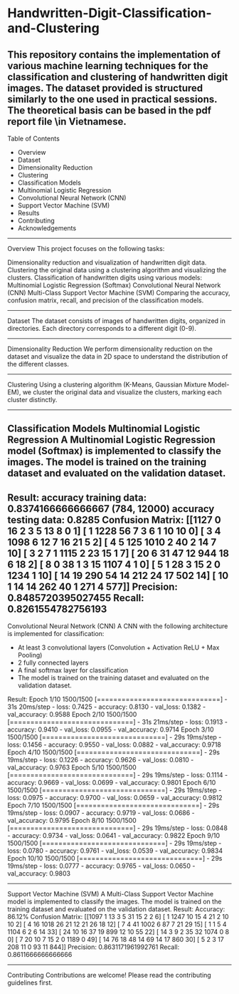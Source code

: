 # Handwritten-Digit-Classification-and-Clustering
This repository contains the implementation of various machine learning techniques for the classification and clustering of handwritten digit images. The dataset provided is structured similarly to the one used in practical sessions.
The theoretical basis can be based in the pdf report file \in Vietnamese.
-----------------------------------------------------------------------------------------------------------------------------------------------------------------------------------------------------------------------
Table of Contents
- Overview
- Dataset
- Dimensionality Reduction
- Clustering
- Classification Models
- Multinomial Logistic Regression
- Convolutional Neural Network (CNN)
- Support Vector Machine (SVM)
- Results
- Contributing
- Acknowledgements

-----------------------------------------------------------------------------------------------------------------------------------------------------------------------------------------------------------------------

Overview
This project focuses on the following tasks:

Dimensionality reduction and visualization of handwritten digit data.
Clustering the original data using a clustering algorithm and visualizing the clusters.
Classification of handwritten digits using various models:
Multinomial Logistic Regression (Softmax)
Convolutional Neural Network (CNN)
Multi-Class Support Vector Machine (SVM)
Comparing the accuracy, confusion matrix, recall, and precision of the classification models.

-----------------------------------------------------------------------------------------------------------------------------------------------------------------------------------------------------------------------
Dataset
The dataset consists of images of handwritten digits, organized in directories. Each directory corresponds to a different digit (0-9).

-----------------------------------------------------------------------------------------------------------------------------------------------------------------------------------------------------------------------

Dimensionality Reduction
We perform dimensionality reduction on the dataset and visualize the data in 2D space to understand the distribution of the different classes.

-----------------------------------------------------------------------------------------------------------------------------------------------------------------------------------------------------------------------

Clustering
Using a clustering algorithm (K-Means, Gaussian Mixture Model-EM), we cluster the original data and visualize the clusters, marking each cluster distinctly.

-----------------------------------------------------------------------------------------------------------------------------------------------------------------------------------------------------------------------
Classification Models
Multinomial Logistic Regression
A Multinomial Logistic Regression model (Softmax) is implemented to classify the images. The model is trained on the training dataset and evaluated on the validation dataset.
-----------------------------------------------------------------------------------------------------------------------------------------------------------------------------------------------------------------------
Result:
accuracy training data:  0.8374166666666667
(784, 12000)
accuracy testing data:  0.8285
Confusion Matrix:
 [[1127    0   16    2    3    5   13    8    0    1]
 [   1 1228   56    7    3    6    1   10   10    0]
 [   3    4 1098    6   12    7   16   21    5    2]
 [   4    5  125 1010    2   40    2   14    7   10]
 [   3    2    7    1 1115    2   23   15    1    7]
 [  20    6   31   47   12  944   18    6   18    2]
 [   8    0   38    1    3   15 1107    4    1    0]
 [   5    1   28    3   15    2    0 1234    1   10]
 [  14   19  290   54   14  212   24   17  502   14]
 [  10    1   14   14  262   40    1  271    4  577]]
Precision: 0.8485720395027455
Recall: 0.8261554782756193
-----------------------------------------------------------------------------------------------------------------------------------------------------------------------------------------------------------------------
Convolutional Neural Network (CNN)
A CNN with the following architecture is implemented for classification:

- At least 3 convolutional layers (Convolution + Activation ReLU + Max Pooling)
- 2 fully connected layers
- A final softmax layer for classification
- The model is trained on the training dataset and evaluated on the validation dataset.

Result:
Epoch 1/10
1500/1500 [==============================] - 31s 20ms/step - loss: 0.7425 - accuracy: 0.8130 - val_loss: 0.1382 - val_accuracy: 0.9588
Epoch 2/10
1500/1500 [==============================] - 31s 21ms/step - loss: 0.1913 - accuracy: 0.9410 - val_loss: 0.0955 - val_accuracy: 0.9714
Epoch 3/10
1500/1500 [==============================] - 29s 19ms/step - loss: 0.1456 - accuracy: 0.9550 - val_loss: 0.0882 - val_accuracy: 0.9718
Epoch 4/10
1500/1500 [==============================] - 29s 19ms/step - loss: 0.1226 - accuracy: 0.9626 - val_loss: 0.0810 - val_accuracy: 0.9763
Epoch 5/10
1500/1500 [==============================] - 29s 19ms/step - loss: 0.1114 - accuracy: 0.9669 - val_loss: 0.0699 - val_accuracy: 0.9801
Epoch 6/10
1500/1500 [==============================] - 29s 19ms/step - loss: 0.0975 - accuracy: 0.9700 - val_loss: 0.0659 - val_accuracy: 0.9812
Epoch 7/10
1500/1500 [==============================] - 29s 19ms/step - loss: 0.0907 - accuracy: 0.9719 - val_loss: 0.0686 - val_accuracy: 0.9795
Epoch 8/10
1500/1500 [==============================] - 29s 19ms/step - loss: 0.0848 - accuracy: 0.9734 - val_loss: 0.0641 - val_accuracy: 0.9822
Epoch 9/10
1500/1500 [==============================] - 29s 19ms/step - loss: 0.0780 - accuracy: 0.9761 - val_loss: 0.0539 - val_accuracy: 0.9834
Epoch 10/10
1500/1500 [==============================] - 29s 19ms/step - loss: 0.0777 - accuracy: 0.9765 - val_loss: 0.0650 - val_accuracy: 0.9803

-----------------------------------------------------------------------------------------------------------------------------------------------------------------------------------------------------------------------
Support Vector Machine (SVM)
A Multi-Class Support Vector Machine model is implemented to classify the images. The model is trained on the training dataset and evaluated on the validation dataset.
Result:
Accuracy: 86.12%
Confusion Matrix:
[[1097    1   13    3    5   31   15    2    2    6]
 [   1 1247   10   15    4   21    2   10   10    2]
 [   4   16 1018   26   21   12   21   26   18   12]
 [   7    4   41 1002    6   87    7   21   29   15]
 [   1    1    5    4 1104    6    2    6   14   33]
 [  24   10   16   37   19  899   12   10   55   22]
 [  14    3    9    2   35   32 1074    0    8    0]
 [   7   20   10    7   15    2    0 1189    0   49]
 [  14   76   18   48   14   69   14   17  860   30]
 [   5    2    3   17  208   11    0   93   11  844]]
Precision: 0.8631171961992761
Recall: 0.8611666666666666

-----------------------------------------------------------------------------------------------------------------------------------------------------------------------------------------------------------------------
Contributing
Contributions are welcome! Please read the contributing guidelines first.
